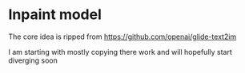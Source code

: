 # Inpaint model

The core idea is ripped from https://github.com/openai/glide-text2im

I am starting with mostly copying there work and will hopefully start diverging soon
